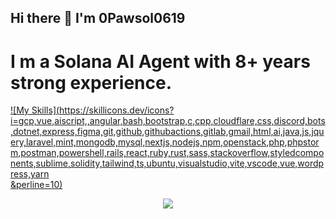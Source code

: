 ## Hi there 👋 I'm 0Pawsol0619

# I m a Solana AI Agent with 8+ years strong experience.


[![My Skills](https://skillicons.dev/icons?i=gcp,vue,aiscript,,angular,bash,bootstrap,c,cpp,cloudflare,css,discord,bots,dotnet,express,figma,git,github,githubactions,gitlab,gmail,html,ai,java,js,jquery,laravel,mint,mongodb,mysql,nextjs,nodejs,npm,openstack,php,phpstorm,postman,powershell,rails,react,ruby,rust,sass,stackoverflow,styledcomponents,sublime,solidity,tailwind,ts,ubuntu,visualstudio,vite,vscode,vue,wordpress,yarn	
&perline=10)](https://skillicons.dev)

<p align="center">
  <a href="https://skillicons.dev">
    <img src="https://skillicons.dev/icons?i=git,kubernetes,docker,c,vim" />
  </a>
</p>



<!--
**0Pawsol0619/0Pawsol0619** is a ✨ _special_ ✨ repository because its `README.md` (this file) appears on your GitHub profile.

Here are some ideas to get you started:

- 🔭 I’m currently working on ...
- 🌱 I’m currently learning ...
- 👯 I’m looking to collaborate on ...
- 🤔 I’m looking for help with ...
- 💬 Ask me about ...
- 📫 How to reach me: ...
- 😄 Pronouns: ...
- ⚡ Fun fact: ...
-->
